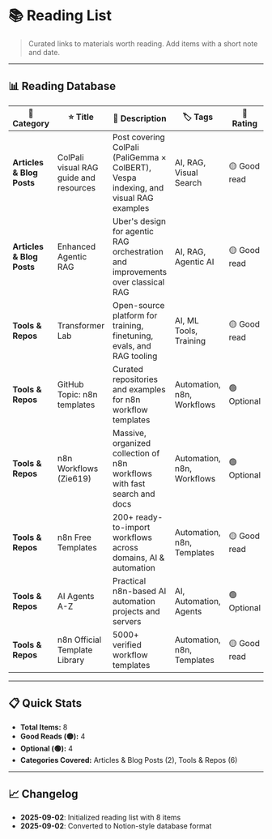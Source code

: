 # 📚 Reading List

> Curated links to materials worth reading. Add items with a short note and date.

---

## 📊 Reading Database

| 📂 Category | ⭐ Title | 📝 Description | 🏷️ Tags | 🎯 Rating | 📅 Date Added | 🔗 Link |
|-------------|---------|---------------|---------|-----------|--------------|---------|
| **Articles & Blog Posts** | ColPali visual RAG guide and resources | Post covering ColPali (PaliGemma × ColBERT), Vespa indexing, and visual RAG examples | AI, RAG, Visual Search | 🟡 Good read | 2025-09-02 | [LinkedIn Post](https://www.linkedin.com/posts/shantanuladhwe_this-is-the-best-place-to-learn-advanced-activity-7367779423221174272-RxEy?utm_source=social_share_send&utm_medium=member_desktop_web&rcm=ACoAAC-qZCEBPVFJCaeaRF_thmCiM1ol1oVc7dA) |
| **Articles & Blog Posts** | Enhanced Agentic RAG | Uber's design for agentic RAG orchestration and improvements over classical RAG | AI, RAG, Agentic AI | 🟡 Good read | 2025-09-02 | [Uber Engineering Blog](https://www.uber.com/en-DE/blog/enhanced-agentic-rag/) |
| **Tools & Repos** | Transformer Lab | Open-source platform for training, finetuning, evals, and RAG tooling | AI, ML Tools, Training | 🟡 Good read | 2025-09-02 | [transformerlab.ai](https://transformerlab.ai/) |
| **Tools & Repos** | GitHub Topic: n8n templates | Curated repositories and examples for n8n workflow templates | Automation, n8n, Workflows | 🟢 Optional | 2025-09-02 | [GitHub Topic](https://github.com/topics/n8n-template) |
| **Tools & Repos** | n8n Workflows (Zie619) | Massive, organized collection of n8n workflows with fast search and docs | Automation, n8n, Workflows | 🟢 Optional | 2025-09-02 | [GitHub Repo](https://github.com/Zie619/n8n-workflows.git) |
| **Tools & Repos** | n8n Free Templates | 200+ ready-to-import workflows across domains, AI & automation | Automation, n8n, Templates | 🟡 Good read | 2025-09-02 | [GitHub Repo](https://github.com/wassupjay/n8n-free-templates) |
| **Tools & Repos** | AI Agents A-Z | Practical n8n-based AI automation projects and servers | AI, Automation, Agents | 🟢 Optional | 2025-09-02 | [GitHub Repo](https://github.com/gyoridavid/ai_agents_az) |
| **Tools & Repos** | n8n Official Template Library | 5000+ verified workflow templates | Automation, n8n, Templates | 🟡 Good read | 2025-09-02 | [n8n.io](https://n8n.io/workflows/) |

---

## 📋 Quick Stats

- **Total Items:** 8
- **Good Reads (🟡):** 4
- **Optional (🟢):** 4
- **Categories Covered:** Articles & Blog Posts (2), Tools & Repos (6)

---

## 📈 Changelog

- **2025-09-02**: Initialized reading list with 8 items
- **2025-09-02**: Converted to Notion-style database format
